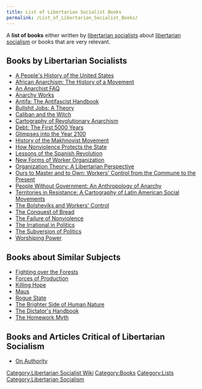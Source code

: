 ```yaml
---
title: List of Libertarian Socialist Books
permalink: /List_of_Libertarian_Socialist_Books/
---
```


A **list of books** either written by [libertarian
socialists](List_of_Libertarian_Socialists.md "wikilink") about
[libertarian socialism](Libertarian_Socialism.md "wikilink") or books that
are very relevant.

## Books by Libertarian Socialists

- [A People's History of the United
  States](A_People's_History_of_the_United_States.md "wikilink")
- [African Anarchism: The History of a
  Movement](African_Anarchism:_The_History_of_a_Movement.md "wikilink")
- [An Anarchist FAQ](An_Anarchist_FAQ.md "wikilink")
- [Anarchy Works](Anarchy_Works.md "wikilink")
- [Antifa: The Antifascist
  Handbook](Antifa:_The_Antifascist_Handbook.md "wikilink")
- [Bullshit Jobs: A Theory](Bullshit_Jobs:_A_Theory.md "wikilink")
- [Caliban and the Witch](The_Caliban_and_the_Witch.md "wikilink")
- [Cartography of Revolutionary
  Anarchism](Cartography_of_Revolutionary_Anarchism.md "wikilink")
- [Debt: The First 5000 Years](Debt:_The_First_5000_Years.md "wikilink")
- [Glimpses into the Year
  2100](Glimpses_into_the_Year_2100_(Book).md "wikilink")
- [History of the Makhnovist
  Movement](History_of_the_Makhnovist_Movement.md "wikilink")
- [How Nonviolence Protects the
  State](How_Nonviolence_Protects_the_State.md "wikilink")
- [Lessons of the Spanish
  Revolution](Lessons_of_the_Spanish_Revolution.md "wikilink")
- [New Forms of Worker
  Organization](New_Forms_of_Worker_Organization:_The_Syndicalist_and_Autonomist_Restoration_of_Class_Struggle_Unionism.md "wikilink")
- [Organization Theory: A Libertarian
  Perspective](Organization_Theory:_A_Libertarian_Perspective.md "wikilink")
- [Ours to Master and to Own: Workers' Control from the Commune to the
  Present](Ours_to_Master_and_to_Own:_Workers'_Control_from_the_Commune_to_the_Present.md "wikilink")
- [People Without Government: An Anthropology of
  Anarchy](People_without_Government:_An_Anthropology_of_Anarchy.md "wikilink")
- [Territories in Resistance: A Cartography of Latin American Social
  Movements](Territories_in_Resistance.md "wikilink")
- [The Bolsheviks and Workers'
  Control](The_Bolsheviks_and_Workers'_Control.md "wikilink")
- [The Conquest of Bread](The_Conquest_of_Bread.md "wikilink")
- [The Failure of Nonviolence](The_Failure_of_Nonviolence.md "wikilink")
- [The Irrational in
  Politics](The_Irrational_in_Politics_(Book).md "wikilink")
- [The Subversion of Politics](The_Subversion_of_Politics.md "wikilink")
- [Worshiping Power](Worshiping_Power_(Book).md "wikilink")

## Books about Similar Subjects

- [Fighting over the Forests](Fighting_over_the_Forests.md "wikilink")
- [Forces of Production](Forces_of_Production.md "wikilink")
- [Killing Hope](Killing_Hope_(Book).md "wikilink")
- [Maus](Maus.md "wikilink")
- [Rogue State](Rogue_State_(Book).md "wikilink")
- [The Brighter Side of Human
  Nature](The_Brighter_Side_of_Human_Nature.md "wikilink")
- [The Dictator's Handbook](The_Dictator's_Handbook_(Book).md "wikilink")
- [The Homework Myth](The_Homework_Myth.md "wikilink")

## Books and Articles Critical of Libertarian Socialism

- [On Authority](On_Authority_(Book).md "wikilink")

[Category:Libertarian Socialist
Wiki](Category:Libertarian_Socialist_Wiki.md "wikilink")
[Category:Books](Category:Books.md "wikilink")
[Category:Lists](Category:Lists.md "wikilink") [Category:Libertarian
Socialism](Category:Libertarian_Socialism.md "wikilink")